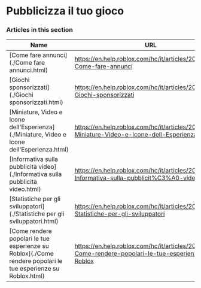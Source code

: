 # Pubblicizza il tuo gioco  
### Articles in this section
Name|URL
-|-
[Come fare annunci](./Come fare annunci.html) |https://en.help.roblox.com/hc/it/articles/203313840-Come-fare-annunci
[Giochi sponsorizzati](./Giochi sponsorizzati.html) |https://en.help.roblox.com/hc/it/articles/206455923-Giochi-sponsorizzati
[Miniature, Video e Icone dell'Esperienza](./Miniature, Video e Icone dell'Esperienza.html) |https://en.help.roblox.com/hc/it/articles/203314060-Miniature-Video-e-Icone-dell-Esperienza
[Informativa sulla pubblicità video](./Informativa sulla pubblicità video.html) |https://en.help.roblox.com/hc/it/articles/203312520-Informativa-sulla-pubblicit%C3%A0-video
[Statistiche per gli sviluppatori](./Statistiche per gli sviluppatori.html) |https://en.help.roblox.com/hc/it/articles/203314110-Statistiche-per-gli-sviluppatori
[Come rendere popolari le tue esperienze su Roblox](./Come rendere popolari le tue esperienze su Roblox.html) |https://en.help.roblox.com/hc/it/articles/203313420-Come-rendere-popolari-le-tue-esperienze-su-Roblox